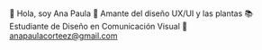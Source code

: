 👋 Hola, soy Ana Paula
🌱 Amante del diseño UX/UI y las plantas
📚 Estudiante de Diseño en Comunicación Visual
💌 anapaulacorteez@gmail.com

<!---
anapee/anapee is a ✨ special ✨ repository because its `README.md` (this file) appears on your GitHub profile.
You can click the Preview link to take a look at your changes.
--->
